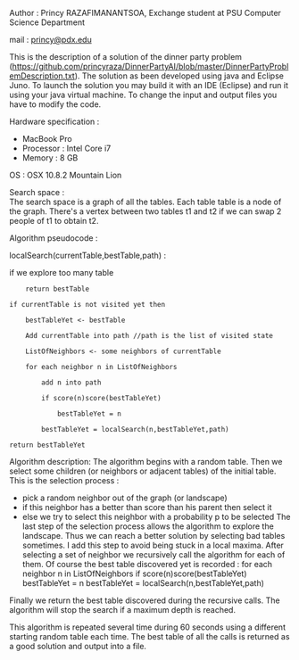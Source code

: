  Author : Princy RAZAFIMANANTSOA, Exchange student at PSU Computer Science Department

 mail : princy@pdx.edu


 This is the description of a solution of the dinner party problem (https://github.com/princyraza/DinnerPartyAI/blob/master/DinnerPartyProblemDescription.txt).
 The solution as been developed using java and Eclipse Juno. 
 To launch the solution you may build it with an IDE (Eclipse) and run it using your java   virtual machine. 
 To change the input and output files you have to modify the code.

 Hardware specification :
  - MacBook Pro
  - Processor : Intel Core i7
  - Memory : 8 GB
 
 OS : OSX 10.8.2 Mountain Lion
 
 Search space :  
 The search space is a graph of all the tables. Each table table is a node of the graph. 
 There's a vertex between two tables t1 and t2 if we can swap 2 people of t1 to obtain t2.
 
 Algorithm pseudocode :


 localSearch(currentTable,bestTable,path) :
 
  if we explore too many table
  
		return bestTable
		
	if currentTable is not visited yet then
	
		bestTableYet <- bestTable
		
		Add currentTable into path //path is the list of visited state
		
		ListOfNeighbors <- some neighbors of currentTable
		
		for each neighbor n in ListOfNeighbors
		
			add n into path
			
			if score(n)score(bestTableYet)
			
				bestTableYet = n
				
			bestTableYet = localSearch(n,bestTableYet,path)
			
	return bestTableYet
	
  
 Algorithm description:
 The algorithm begins with a random table. Then we select some children (or neighbors or adjacent tables) of the initial table.
 This is the selection process :
   - pick a random neighbor out of the graph (or landscape)
   - if this neighbor has a better than score than his parent then select it
   - else we try to select this neighbor with a probability p to be selected
 The last step of the selection process allows the algorithm to explore the landscape. Thus we can reach a better solution by selecting bad tables sometimes.
 I add this step to avoid being stuck in a local maxima.
 After selecting a set of neighbor we recursively call the algorithm for each of them. Of course the best table discovered yet is recorded :
	 for each neighbor n in ListOfNeighbors
		if score(n)score(bestTableYet)
			bestTableYet = n
		bestTableYet = localSearch(n,bestTableYet,path)
  
 Finally we return the best table discovered during the recursive calls. The algorithm will stop the search if a maximum depth is reached.
  
 This algorithm is repeated several time during 60 seconds using a different starting random table each time.
 The best table of all the calls is returned as a good solution and output into a file.
